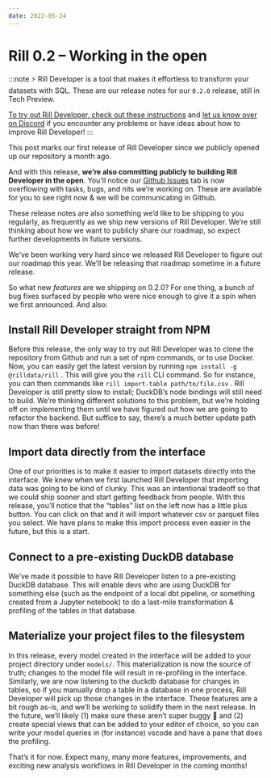 ```yaml
---
date: 2022-05-24
---
```


# Rill 0.2 – Working in the open

:::note
⚡ Rill Developer is a tool that makes it effortless to transform your datasets with SQL. These are our release notes for our `0.2.0` release, still in Tech Preview.

[To try out Rill Developer, check out these instructions](../home/install) and [let us know over on Discord](https://bit.ly/3bbcSl9) if you encounter any problems or have ideas about how to improve Rill Developer!
:::

This post marks our first release of Rill Developer since we publicly opened up our repository a month ago.

And with this release, **we’re also committing publicly to building Rill Developer in the open**. You’ll notice our [Github Issues](https://github.com/rilldata/rill/issues) tab is now overflowing with tasks, bugs, and nits we’re working on. These are available for you to see right now & we will be communicating in Github.

These release notes are also something we’d like to be shipping to you regularly, as frequently as we ship new versions of Rill Developer. We’re still thinking about how we want to publicly share our roadmap, so expect further developments in future versions.

We’ve been working very hard since we released Rill Developer to figure out our roadmap this year. We’ll be releasing that roadmap sometime in a future release.

So what new *features* are we shipping on 0.2.0? For one thing, a bunch of bug fixes surfaced by people who were nice enough to give it a spin when we first announced. And also:

## Install Rill Developer straight from NPM
Before this release, the only way to try out Rill Developer was to clone the repository from Github and run a set of npm commands, or to use Docker. Now, you can easily get the latest version by running `npm install -g @rilldata/rill` . This will give you the `rill` CLI command. So for instance, you can then commands like `rill import-table path/to/file.csv` . Rill Developer is still pretty slow to install; DuckDB’s node bindings will still need to build. We’re thinking different solutions to this problem, but we’re holding off on implementing them until we have figured out how we are going to refactor the backend. But suffice to say, there’s a much better update path now than there was before!

## Import data directly from the interface
One of our priorities is to make it easier to import datasets directly into the interface. We knew when we first launched Rill Developer that importing data was going to be kind of clunky. This was an intentional tradeoff so that we could ship sooner and start getting feedback from people. With this release, you’ll notice that the “tables” list on the left now has a little plus button. You can click on that and it will import whatever csv or parquet files you select. We have plans to make this import process even easier in the future, but this is a start.

## Connect to a pre-existing DuckDB database
We’ve made it possible to have Rill Developer listen to a pre-existing DuckDB database. This will enable devs who are using DuckDB for something else (such as the endpoint of a local dbt pipeline, or something created from a Jupyter notebook) to do a last-mile transformation & profiling of the tables in that database. 

## Materialize your project files to the filesystem
In this release, every model created in the interface will be added to your project directory under `models/`. This materialization is now the source of truth; changes to the model file will result in re-profiling in the interface. Similarly, we are now listening to the duckdb database for changes in tables, so if you manually drop a table in a database in one process, Rill Developer will pick up those changes in the interface. These features are a bit rough as-is, and we’ll be working to solidify them in the next release. In the future, we’ll likely (1) make sure these aren’t super buggy 🙂 and (2) create special views that can be added to your editor of choice, so you can write your model queries in (for instance) vscode and have a pane that does the profiling.

That’s it for now. Expect many, many more features, improvements, and exciting new analysis workflows in Rill Developer in the coming months!
